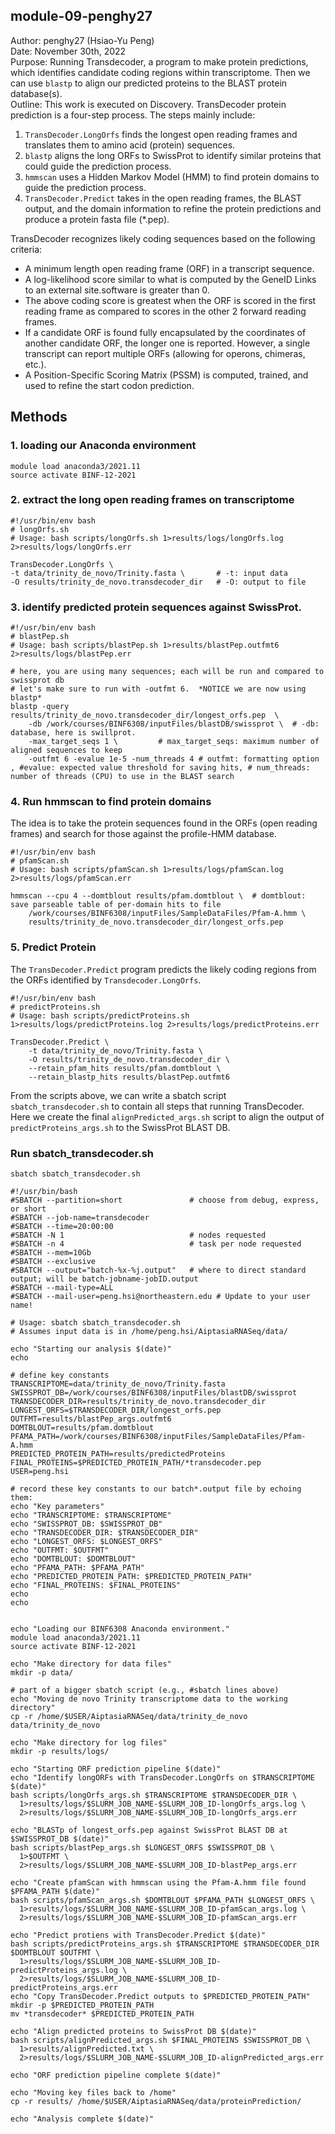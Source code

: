 ## module-09-penghy27  
Author: penghy27 (Hsiao-Yu Peng)  
Date: November 30th, 2022  
Purpose: Running Transdecoder,  a program to make protein predictions, which identifies candidate coding regions within transcriptome. Then we can use `blastp` to align our predicted proteins to the BLAST protein database(s).   
Outline: This work is executed on Discovery. TransDecoder protein prediction is a four-step process. The steps mainly include:  
1. `TransDecoder.LongOrfs` finds the longest open reading frames and translates them to amino acid (protein) sequences.
2. `blastp` aligns the long ORFs to SwissProt to identify similar proteins that could guide the prediction process.
3. `hmmscan` uses a Hidden Markov Model (HMM) to find protein domains to guide the prediction process.
4. `TransDecoder.Predict` takes in the open reading frames, the BLAST output, and the domain information to refine the protein predictions and produce a protein fasta file (*.pep).
  
TransDecoder recognizes likely coding sequences based on the following criteria:

- A minimum length open reading frame (ORF) in a transcript sequence.  
- A log-likelihood score similar to what is computed by the GeneID Links to an external site.software is greater than 0.  
- The above coding score is greatest when the ORF is scored in the first reading frame as compared to scores in the other 2 forward reading frames.  
- If a candidate ORF is found fully encapsulated by the coordinates of another candidate ORF, the longer one is reported. However, a single transcript can report multiple ORFs (allowing for operons, chimeras, etc.).  
- A Position-Specific Scoring Matrix (PSSM) is computed, trained, and used to refine the start codon prediction.  
  
  
## Methods
### 1. loading our Anaconda environment
```
module load anaconda3/2021.11
source activate BINF-12-2021
```
### 2. extract the long open reading frames on transcriptome
```
#!/usr/bin/env bash
# longOrfs.sh
# Usage: bash scripts/longOrfs.sh 1>results/logs/longOrfs.log 2>results/logs/longOrfs.err

TransDecoder.LongOrfs \
-t data/trinity_de_novo/Trinity.fasta \       # -t: input data
-O results/trinity_de_novo.transdecoder_dir   # -O: output to file
```

### 3. identify predicted protein sequences against SwissProt.

```
#!/usr/bin/env bash
# blastPep.sh
# Usage: bash scripts/blastPep.sh 1>results/blastPep.outfmt6 2>results/logs/blastPep.err

# here, you are using many sequences; each will be run and compared to swissprot db
# let's make sure to run with -outfmt 6.  *NOTICE we are now using blastp*
blastp -query results/trinity_de_novo.transdecoder_dir/longest_orfs.pep  \
    -db /work/courses/BINF6308/inputFiles/blastDB/swissprot \  # -db: database, here is swillprot.
    -max_target_seqs 1 \         # max_target_seqs: maximum number of aligned sequences to keep
    -outfmt 6 -evalue 1e-5 -num_threads 4 # outfmt: formatting option   , #evalue: expected value threshold for saving hits, # num_threads: number of threads (CPU) to use in the BLAST search
```

### 4. Run hmmscan to find protein domains
The idea is to take the protein sequences found in the ORFs (open reading frames) and search for those against the profile-HMM database.  
```  
#!/usr/bin/env bash
# pfamScan.sh
# Usage: bash scripts/pfamScan.sh 1>results/logs/pfamScan.log 2>results/logs/pfamScan.err

hmmscan --cpu 4 --domtblout results/pfam.domtblout \  # domtblout: save parseable table of per-domain hits to file
    /work/courses/BINF6308/inputFiles/SampleDataFiles/Pfam-A.hmm \
    results/trinity_de_novo.transdecoder_dir/longest_orfs.pep
```

### 5. Predict Protein
The `TransDecoder.Predict` program predicts the likely coding regions from the ORFs identified by `Transdecoder.LongOrfs`.  
```
#!/usr/bin/env bash
# predictProteins.sh
# Usage: bash scripts/predictProteins.sh 1>results/logs/predictProteins.log 2>results/logs/predictProteins.err

TransDecoder.Predict \
    -t data/trinity_de_novo/Trinity.fasta \
    -O results/trinity_de_novo.transdecoder_dir \
    --retain_pfam_hits results/pfam.domtblout \
    --retain_blastp_hits results/blastPep.outfmt6
```
  
From the scripts above, we can write a sbatch script ```sbatch_transdecoder.sh```  to contain all steps that running TransDecoder. Here we create the final `alignPredicted_args.sh` script to align the output of `predictProteins_args.sh` to the SwissProt BLAST DB.   

### Run sbatch_transdecoder.sh  
```sbatch sbatch_transdecoder.sh```  
  
```
#!/usr/bin/bash
#SBATCH --partition=short               # choose from debug, express, or short
#SBATCH --job-name=transdecoder
#SBATCH --time=20:00:00                 
#SBATCH -N 1                            # nodes requested
#SBATCH -n 4                            # task per node requested
#SBATCH --mem=10Gb
#SBATCH --exclusive
#SBATCH --output="batch-%x-%j.output"   # where to direct standard output; will be batch-jobname-jobID.output
#SBATCH --mail-type=ALL
#SBATCH --mail-user=peng.hsi@northeastern.edu # Update to your user name!

# Usage: sbatch sbatch_transdecoder.sh
# Assumes input data is in /home/peng.hsi/AiptasiaRNASeq/data/ 

echo "Starting our analysis $(date)" 
echo 

# define key constants
TRANSCRIPTOME=data/trinity_de_novo/Trinity.fasta
SWISSPROT_DB=/work/courses/BINF6308/inputFiles/blastDB/swissprot 
TRANSDECODER_DIR=results/trinity_de_novo.transdecoder_dir
LONGEST_ORFS=$TRANSDECODER_DIR/longest_orfs.pep
OUTFMT=results/blastPep_args.outfmt6
DOMTBLOUT=results/pfam.domtblout
PFAMA_PATH=/work/courses/BINF6308/inputFiles/SampleDataFiles/Pfam-A.hmm
PREDICTED_PROTEIN_PATH=results/predictedProteins
FINAL_PROTEINS=$PREDICTED_PROTEIN_PATH/*transdecoder.pep
USER=peng.hsi

# record these key constants to our batch*.output file by echoing them:
echo "Key parameters"
echo "TRANSCRIPTOME: $TRANSCRIPTOME"
echo "SWISSPROT_DB: $SWISSPROT_DB"
echo "TRANSDECODER_DIR: $TRANSDECODER_DIR"
echo "LONGEST_ORFS: $LONGEST_ORFS"
echo "OUTFMT: $OUTFMT"
echo "DOMTBLOUT: $DOMTBLOUT"
echo "PFAMA_PATH: $PFAMA_PATH"
echo "PREDICTED_PROTEIN_PATH: $PREDICTED_PROTEIN_PATH"
echo "FINAL_PROTEINS: $FINAL_PROTEINS"
echo
echo


echo "Loading our BINF6308 Anaconda environment."
module load anaconda3/2021.11
source activate BINF-12-2021

echo "Make directory for data files"
mkdir -p data/

# part of a bigger sbatch script (e.g., #sbatch lines above)
echo "Moving de novo Trinity transcriptome data to the working directory"
cp -r /home/$USER/AiptasiaRNASeq/data/trinity_de_novo data/trinity_de_novo

echo "Make directory for log files"
mkdir -p results/logs/

echo "Starting ORF prediction pipeline $(date)"
echo "Identify longORFs with TransDecoder.LongOrfs on $TRANSCRIPTOME $(date)"
bash scripts/longOrfs_args.sh $TRANSCRIPTOME $TRANSDECODER_DIR \
  1>results/logs/$SLURM_JOB_NAME-$SLURM_JOB_ID-longOrfs_args.log \
  2>results/logs/$SLURM_JOB_NAME-$SLURM_JOB_ID-longOrfs_args.err

echo "BLASTp of longest_orfs.pep against SwissProt BLAST DB at $SWISSPROT_DB $(date)"
bash scripts/blastPep_args.sh $LONGEST_ORFS $SWISSPROT_DB \
  1>$OUTFMT \
  2>results/logs/$SLURM_JOB_NAME-$SLURM_JOB_ID-blastPep_args.err

echo "Create pfamScan with hmmscan using the Pfam-A.hmm file found $PFAMA_PATH $(date)"
bash scripts/pfamScan_args.sh $DOMTBLOUT $PFAMA_PATH $LONGEST_ORFS \
  1>results/logs/$SLURM_JOB_NAME-$SLURM_JOB_ID-pfamScan_args.log \
  2>results/logs/$SLURM_JOB_NAME-$SLURM_JOB_ID-pfamScan_args.err

echo "Predict protiens with TransDecoder.Predict $(date)"
bash scripts/predictProteins_args.sh $TRANSCRIPTOME $TRANSDECODER_DIR $DOMTBLOUT $OUTFMT \
  1>results/logs/$SLURM_JOB_NAME-$SLURM_JOB_ID-predictProteins_args.log \
  2>results/logs/$SLURM_JOB_NAME-$SLURM_JOB_ID-predictProteins_args.err
echo "Copy TransDecoder.Predict outputs to $PREDICTED_PROTEIN_PATH"
mkdir -p $PREDICTED_PROTEIN_PATH
mv *transdecoder* $PREDICTED_PROTEIN_PATH

echo "Align predicted proteins to SwissProt DB $(date)"
bash scripts/alignPredicted_args.sh $FINAL_PROTEINS $SWISSPROT_DB \
  1>results/alignPredicted.txt \
  2>results/logs/$SLURM_JOB_NAME-$SLURM_JOB_ID-alignPredicted_args.err

echo "ORF prediction pipeline complete $(date)"

echo "Moving key files back to /home"
cp -r results/ /home/$USER/AiptasiaRNASeq/data/proteinPrediction/

echo "Analysis complete $(date)"
```
